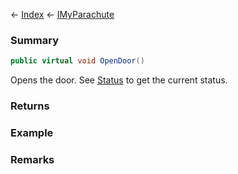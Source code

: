 ← [Index](Api-Index) ← [IMyParachute](SpaceEngineers.Game.ModAPI.Ingame.IMyParachute)

### Summary

```csharp
public virtual void OpenDoor()
```

Opens the door. See [Status](SpaceEngineers.Game.ModAPI.Ingame.IMyParachute.Status) to get the current status.

### Returns

### Example

### Remarks

